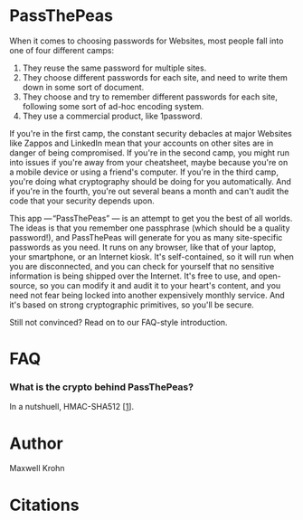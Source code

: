 PassThePeas
===========

When it comes to choosing passwords for Websites, most people fall into one of four
different camps:

1. They reuse the same password for multiple sites.
2. They choose different passwords for each site, and need to write them down
   in some sort of document.
3. They choose and try to remember different passwords for each site, following
   some sort of ad-hoc encoding system.
4. They use a commercial product, like 1password.

If you're in the first camp, the constant security debacles at major
Websites like Zappos and LinkedIn mean that your accounts on other sites
are in danger of being compromised.   If you're in the second camp,
you might run into issues if you're away from your cheatsheet, maybe
because you're on a mobile device or using a friend's computer.  If you're in
the third camp, you're doing what cryptography should be doing for you
automatically.  And if you're in the fourth, you're out several
beans a month and can't audit the code that your security depends upon.

This app — “PassThePeas” — is an attempt to get you the best of all
worlds.  The ideas is that you remember one passphrase (which should be a
quality password!), and PassThePeas will generate for you as many site-specific
passwords as you need.  It runs on any browser, like that of your laptop, your
smartphone, or an Internet kiosk.  It's self-contained, so it will run when
you are disconnected, and you can check for yourself that no sensitive information
is being shipped over the Internet.  It's free to use, and open-source,
so you can modify it and audit it to your heart's content, and you need not
fear being locked into another expensively monthly service.  And it's based
on strong cryptographic primitives, so you'll be secure. 

Still not convinced?  Read on to our FAQ-style introduction.


FAQ
=======

### What is the crypto behind PassThePeas?

In a nutshuell, HMAC-SHA512 [[1][1]].

Author
======
Maxwell Krohn 

Citations
=========

[1]: http://www.ietf.org/rfc/rfc2104.txt

